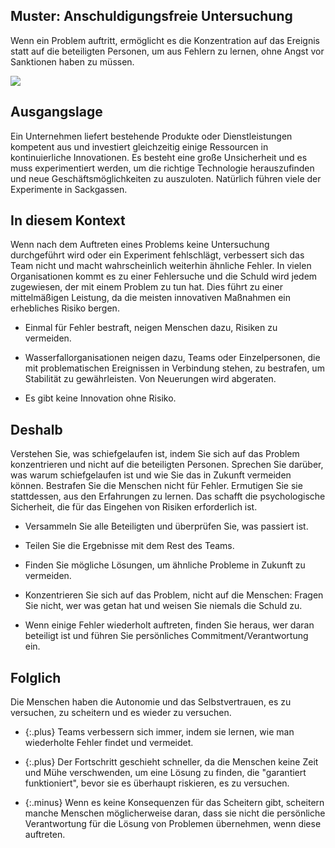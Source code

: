 ## Muster: Anschuldigungsfreie Untersuchung

Wenn ein Problem auftritt, ermöglicht es die Konzentration auf das Ereignis statt auf die beteiligten Personen, um aus Fehlern zu lernen, ohne Angst vor Sanktionen haben zu müssen.

![](../_images/5e15a0ccd6f7918888a63d71_25.%20blameless%20inquiry.png)

## Ausgangslage

Ein Unternehmen liefert bestehende Produkte oder Dienstleistungen kompetent aus und investiert gleichzeitig einige Ressourcen in kontinuierliche Innovationen.
Es besteht eine große Unsicherheit und es muss experimentiert werden, um die richtige Technologie herauszufinden und neue Geschäftsmöglichkeiten zu auszuloten.
Natürlich führen viele der Experimente in Sackgassen.

## In diesem Kontext

Wenn nach dem Auftreten eines Problems keine Untersuchung durchgeführt wird oder ein Experiment fehlschlägt, verbessert sich das Team nicht und macht wahrscheinlich weiterhin ähnliche Fehler.
In vielen Organisationen kommt es zu einer Fehlersuche und die Schuld wird jedem zugewiesen, der mit einem Problem zu tun hat.
Dies führt zu einer mittelmäßigen Leistung, da die meisten innovativen Maßnahmen ein erhebliches Risiko bergen.

* Einmal für Fehler bestraft, neigen Menschen dazu, Risiken zu vermeiden.

* Wasserfallorganisationen neigen dazu, Teams oder Einzelpersonen, die mit problematischen Ereignissen in Verbindung stehen, zu bestrafen, um Stabilität zu gewährleisten. Von Neuerungen wird abgeraten.

* Es gibt keine Innovation ohne Risiko.

## Deshalb

Verstehen Sie, was schiefgelaufen ist, indem Sie sich auf das Problem konzentrieren und nicht auf die beteiligten Personen.
Sprechen Sie darüber, was warum schiefgelaufen ist und wie Sie das in Zukunft vermeiden können.
Bestrafen Sie die Menschen nicht für Fehler.
Ermutigen Sie sie stattdessen, aus den Erfahrungen zu lernen.
Das schafft die psychologische Sicherheit, die für das Eingehen von Risiken erforderlich ist.

* Versammeln Sie alle Beteiligten und überprüfen Sie, was passiert ist.

* Teilen Sie die Ergebnisse mit dem Rest des Teams.

* Finden Sie mögliche Lösungen, um ähnliche Probleme in Zukunft zu vermeiden.

* Konzentrieren Sie sich auf das Problem, nicht auf die Menschen: Fragen Sie nicht, wer was getan hat und weisen Sie niemals die Schuld zu.

* Wenn einige Fehler wiederholt auftreten, finden Sie heraus, wer daran beteiligt ist und führen Sie persönliches Commitment/Verantwortung ein.

## Folglich

Die Menschen haben die Autonomie und das Selbstvertrauen, es zu versuchen, zu scheitern und es wieder zu versuchen.

- {:.plus} Teams verbessern sich immer, indem sie lernen, wie man wiederholte Fehler findet und vermeidet.

- {:.plus} Der Fortschritt geschieht schneller, da die Menschen keine Zeit und Mühe verschwenden, um eine Lösung zu finden, die "garantiert funktioniert", bevor sie es überhaupt riskieren, es zu versuchen.

- {:.minus} Wenn es keine Konsequenzen für das Scheitern gibt, scheitern manche Menschen möglicherweise daran, dass sie nicht die persönliche Verantwortung für die Lösung von Problemen übernehmen, wenn diese auftreten.


